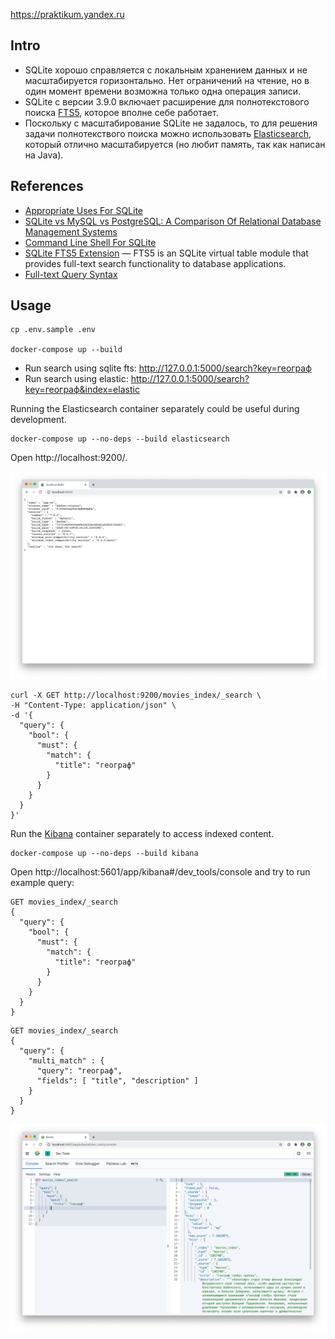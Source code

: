 https://praktikum.yandex.ru

## Intro

* SQLite хорошо справляется с локальным хранением данных и не масштабируется горизонтально. Нет ограничений на чтение, 
но в один момент времени возможна только одна операция записи.
* SQLite с версии 3.9.0 включает расширение для полнотекстового поиска [FTS5](https://www.sqlite.org/fts5.html),
которое вполне себе работает.
* Поскольку с масштабирование SQLite не задалось, то для решения задачи полнотекствого поиска можно использовать [Elasticsearch](https://www.elastic.co/elasticsearch/),
который отлично масштабируется (но любит память, так как написан на Java). 

## References

* [Appropriate Uses For SQLite](https://www.sqlite.org/whentouse.html)
* [SQLite vs MySQL vs PostgreSQL: A Comparison Of Relational Database Management Systems](https://www.digitalocean.com/community/tutorials/sqlite-vs-mysql-vs-postgresql-a-comparison-of-relational-database-management-systems)
* [Command Line Shell For SQLite](https://sqlite.org/cli.html)
* [SQLite FTS5 Extension](https://www.sqlite.org/fts5.html) — FTS5 is an SQLite virtual table module that provides full-text search functionality to database applications.
* [Full-text Query Syntax](https://www.sqlite.org/fts5.html#full_text_query_syntax)

## Usage

```
cp .env.sample .env

docker-compose up --build
```

* Run search using sqlite fts: http://127.0.0.1:5000/search?key=географ
* Run search using elastic: http://127.0.0.1:5000/search?key=географ&index=elastic

Running the Elasticsearch container separately could be useful during development.

```
docker-compose up --no-deps --build elasticsearch
```

Open http://localhost:9200/.

![elasticsearch_screenshot]

```
curl -X GET http://localhost:9200/movies_index/_search \
-H "Content-Type: application/json" \
-d '{
  "query": {
    "bool": {
      "must": {
        "match": {
          "title": "географ"
        }
      }
    }
  }
}'
```

Run the [Kibana](https://www.elastic.co/kibana) container separately to access indexed content.

```
docker-compose up --no-deps --build kibana
```

Open http://localhost:5601/app/kibana#/dev_tools/console and try to run example query:

```
GET movies_index/_search
{
  "query": {
    "bool": {
      "must": {
        "match": {
          "title": "географ"
        }
      }
    }
  }
}
```

```
GET movies_index/_search
{
  "query": {
    "multi_match" : {
      "query": "географ", 
      "fields": [ "title", "description" ] 
    }
  }
}
```

![kibana_screenshot]

[elasticsearch_screenshot]: common/elasticsearch.png
[kibana_screenshot]: common/kibana.png
